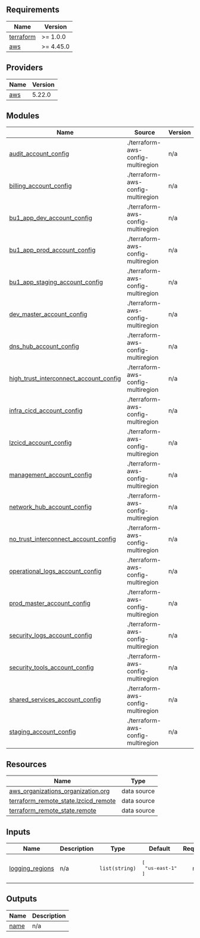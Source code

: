 <!-- BEGIN_TF_DOCS -->
## Requirements

| Name | Version |
|------|---------|
| <a name="requirement_terraform"></a> [terraform](#requirement\_terraform) | >= 1.0.0 |
| <a name="requirement_aws"></a> [aws](#requirement\_aws) | >= 4.45.0 |

## Providers

| Name | Version |
|------|---------|
| <a name="provider_aws"></a> [aws](#provider\_aws) | 5.22.0 |

## Modules

| Name | Source | Version |
|------|--------|---------|
| <a name="module_audit_account_config"></a> [audit\_account\_config](#module\_audit\_account\_config) | ./terraform-aws-config-multiregion | n/a |
| <a name="module_billing_account_config"></a> [billing\_account\_config](#module\_billing\_account\_config) | ./terraform-aws-config-multiregion | n/a |
| <a name="module_bu1_app_dev_account_config"></a> [bu1\_app\_dev\_account\_config](#module\_bu1\_app\_dev\_account\_config) | ./terraform-aws-config-multiregion | n/a |
| <a name="module_bu1_app_prod_account_config"></a> [bu1\_app\_prod\_account\_config](#module\_bu1\_app\_prod\_account\_config) | ./terraform-aws-config-multiregion | n/a |
| <a name="module_bu1_app_staging_account_config"></a> [bu1\_app\_staging\_account\_config](#module\_bu1\_app\_staging\_account\_config) | ./terraform-aws-config-multiregion | n/a |
| <a name="module_dev_master_account_config"></a> [dev\_master\_account\_config](#module\_dev\_master\_account\_config) | ./terraform-aws-config-multiregion | n/a |
| <a name="module_dns_hub_account_config"></a> [dns\_hub\_account\_config](#module\_dns\_hub\_account\_config) | ./terraform-aws-config-multiregion | n/a |
| <a name="module_high_trust_interconnect_account_config"></a> [high\_trust\_interconnect\_account\_config](#module\_high\_trust\_interconnect\_account\_config) | ./terraform-aws-config-multiregion | n/a |
| <a name="module_infra_cicd_account_config"></a> [infra\_cicd\_account\_config](#module\_infra\_cicd\_account\_config) | ./terraform-aws-config-multiregion | n/a |
| <a name="module_lzcicd_account_config"></a> [lzcicd\_account\_config](#module\_lzcicd\_account\_config) | ./terraform-aws-config-multiregion | n/a |
| <a name="module_management_account_config"></a> [management\_account\_config](#module\_management\_account\_config) | ./terraform-aws-config-multiregion | n/a |
| <a name="module_network_hub_account_config"></a> [network\_hub\_account\_config](#module\_network\_hub\_account\_config) | ./terraform-aws-config-multiregion | n/a |
| <a name="module_no_trust_interconnect_account_config"></a> [no\_trust\_interconnect\_account\_config](#module\_no\_trust\_interconnect\_account\_config) | ./terraform-aws-config-multiregion | n/a |
| <a name="module_operational_logs_account_config"></a> [operational\_logs\_account\_config](#module\_operational\_logs\_account\_config) | ./terraform-aws-config-multiregion | n/a |
| <a name="module_prod_master_account_config"></a> [prod\_master\_account\_config](#module\_prod\_master\_account\_config) | ./terraform-aws-config-multiregion | n/a |
| <a name="module_security_logs_account_config"></a> [security\_logs\_account\_config](#module\_security\_logs\_account\_config) | ./terraform-aws-config-multiregion | n/a |
| <a name="module_security_tools_account_config"></a> [security\_tools\_account\_config](#module\_security\_tools\_account\_config) | ./terraform-aws-config-multiregion | n/a |
| <a name="module_shared_services_account_config"></a> [shared\_services\_account\_config](#module\_shared\_services\_account\_config) | ./terraform-aws-config-multiregion | n/a |
| <a name="module_staging_account_config"></a> [staging\_account\_config](#module\_staging\_account\_config) | ./terraform-aws-config-multiregion | n/a |

## Resources

| Name | Type |
|------|------|
| [aws_organizations_organization.org](https://registry.terraform.io/providers/hashicorp/aws/latest/docs/data-sources/organizations_organization) | data source |
| [terraform_remote_state.lzcicd_remote](https://registry.terraform.io/providers/hashicorp/terraform/latest/docs/data-sources/remote_state) | data source |
| [terraform_remote_state.remote](https://registry.terraform.io/providers/hashicorp/terraform/latest/docs/data-sources/remote_state) | data source |

## Inputs

| Name | Description | Type | Default | Required |
|------|-------------|------|---------|:--------:|
| <a name="input_logging_regions"></a> [logging\_regions](#input\_logging\_regions) | n/a | `list(string)` | <pre>[<br>  "us-east-1"<br>]</pre> | no |

## Outputs

| Name | Description |
|------|-------------|
| <a name="output_name"></a> [name](#output\_name) | n/a |